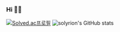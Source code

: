 


<!--
**solyrion/solyrion** is a ✨ _special_ ✨ repository because its `README.md` (this file) appears on your GitHub profile.

Here are some ideas to get you started:

- 🔭 I’m currently working on ...
- 🌱 I’m currently learning ...
- 👯 I’m looking to collaborate on ...
- 🤔 I’m looking for help with ...
- 💬 Ask me about ...
- 📫 How to reach me: ...
- 😄 Pronouns: ...
- ⚡ Fun fact: ...
-->
### Hi 👋👋
[![Solved.ac프로필](http://mazassumnida.wtf/api/v2/generate_badge?boj=ert1015)](https://solved.ac/ert1015)
![solyrion's GitHub stats](https://github-readme-stats.vercel.app/api?username=solyrion&show_icons=true&theme=synthwave)

